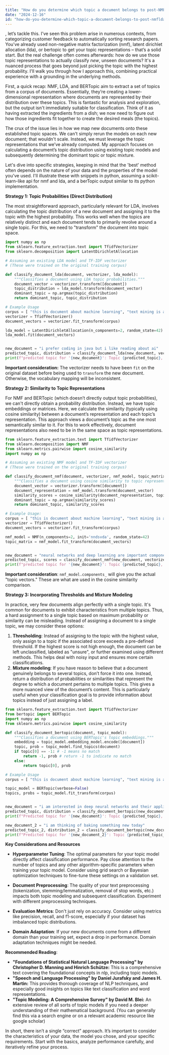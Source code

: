```yaml
---
title: "How do you determine which topic a document belongs to post-NMF/LDA/BERTopic?"
date: "2024-12-16"
id: "how-do-you-determine-which-topic-a-document-belongs-to-post-nmfldabertopic"
---
```


, let’s tackle this. I’ve seen this problem arise in numerous contexts, from categorizing customer feedback to automatically sorting research papers. You’ve already used non-negative matrix factorization (nmf), latent dirichlet allocation (lda), or bertopic to get your topic representations – that’s a solid start. But the real challenge often comes afterwards: how do we use those topic representations to actually classify *new*, unseen documents? It's a nuanced process that goes beyond just picking the topic with the highest probability. I'll walk you through how I approach this, combining practical experience with a grounding in the underlying methods.

First, a quick recap: NMF, LDA, and BERTopic aim to extract a set of topics from a corpus of documents. Essentially, they’re creating a lower-dimensional representation where documents are represented by their distribution over these topics. This is fantastic for analysis and exploration, but the output isn't immediately suitable for classification. Think of it as having extracted the ingredients from a dish; we now need to figure out how those ingredients fit together to create the desired meals (the topics).

The crux of the issue lies in how we map new documents onto these established topic spaces. We can't simply rerun the models on each new document; that wouldn't scale. Instead, we must leverage the topic representations that we’ve already computed. My approach focuses on calculating a document’s topic distribution using existing topic models and subsequently determining the dominant topic or topic mixture.

Let's dive into specific strategies, keeping in mind that the 'best' method often depends on the nature of your data and the properties of the model you've used. I'll illustrate these with snippets in python, assuming a scikit-learn-like api for nmf and lda, and a berTopic output similar to its python implementation.

**Strategy 1: Topic Probabilities (Direct Distribution)**

The most straightforward approach, particularly relevant for LDA, involves calculating the topic distribution of a new document and assigning it to the topic with the highest probability. This works well when the topics are relatively distinct and each document tends to primarily revolve around a single topic. For this, we need to "transform" the document into topic space.

```python
import numpy as np
from sklearn.feature_extraction.text import TfidfVectorizer
from sklearn.decomposition import LatentDirichletAllocation

# Assuming an existing LDA model and TF-IDF vectorizer
# (These were trained on the original training corpus)

def classify_document_lda(document, vectorizer, lda_model):
    """Classifies a document using LDA topic probabilities."""
    document_vector = vectorizer.transform([document])
    topic_distribution = lda_model.transform(document_vector)
    dominant_topic = np.argmax(topic_distribution)
    return dominant_topic, topic_distribution

# Example Usage
corpus = [ "this is document about machine learning", "text mining is an area of computing", "programming in python", "i enjoy reading about cats" ]
vectorizer = TfidfVectorizer()
document_vectors = vectorizer.fit_transform(corpus)

lda_model = LatentDirichletAllocation(n_components=2, random_state=42)
lda_model.fit(document_vectors)


new_document = "i prefer coding in java but i like reading about ai"
predicted_topic, distribution = classify_document_lda(new_document, vectorizer, lda_model)
print(f"predicted topic for '{new_document}': Topic {predicted_topic}, Distribution: {distribution}")

```
**Important consideration:** The vectorizer needs to have been `fit` on the original dataset before being used to `transform` the new document. Otherwise, the vocabulary mapping will be inconsistent.

**Strategy 2: Similarity to Topic Representations**

For NMF and BERTopic (which doesn’t directly output topic probabilities), we can't directly obtain a probability distribution. Instead, we have topic embeddings or matrices. Here, we calculate the similarity (typically using cosine similarity) between a document’s representation and each topic’s representation. This approach views a document’s topic as the one most semantically similar to it. For this to work effectively, document representations also need to be in the same space as topic representations.

```python
from sklearn.feature_extraction.text import TfidfVectorizer
from sklearn.decomposition import NMF
from sklearn.metrics.pairwise import cosine_similarity
import numpy as np

# Assuming an existing NMF model and TF-IDF vectorizer
# (These were trained on the original training corpus)

def classify_document_nmf(document, vectorizer, nmf_model, topic_matrix):
    """Classifies a document using cosine similarity to topic representations."""
    document_vector = vectorizer.transform([document])
    document_representation = nmf_model.transform(document_vector)
    similarity_scores = cosine_similarity(document_representation, topic_matrix)
    dominant_topic = np.argmax(similarity_scores)
    return dominant_topic, similarity_scores

# Example Usage:
corpus = [ "this is document about machine learning", "text mining is an area of computing", "programming in python", "i enjoy reading about cats" ]
vectorizer = TfidfVectorizer()
document_vectors = vectorizer.fit_transform(corpus)

nmf_model = NMF(n_components=2, init='nndsvda', random_state=42)
topic_matrix = nmf_model.fit_transform(document_vectors)


new_document = "neural networks and deep learning are important components of ai"
predicted_topic, scores = classify_document_nmf(new_document, vectorizer, nmf_model, nmf_model.components_)
print(f"predicted topic for '{new_document}': Topic {predicted_topic}, scores: {scores}")
```

**Important consideration**: `nmf_model.components_` will give you the actual "topic vectors." These are what are used in the cosine similarity comparison.

**Strategy 3: Incorporating Thresholds and Mixture Modeling**

In practice, very few documents align perfectly with a single topic. It's common for documents to exhibit characteristics from multiple topics. Thus, a hard assignment to a single topic based on maximum probability or similarity can be misleading. Instead of assigning a document to a single topic, we may consider these options:

1. **Thresholding**: Instead of assigning to the topic with the highest value, only assign to a topic if the associated score exceeds a pre-defined threshold. If the highest score is not high enough, the document can be left unclassified, labeled as "unsure", or further examined using different methods. This helps deal with noisy input and ensures more certain classifications.
2. **Mixture modeling**: If you have reason to believe that a document genuinely belongs to several topics, don’t force it into one. Instead, return a distribution of probabilities or similarities that represent the degree to which a document pertains to multiple topics. This gives a more nuanced view of the document’s content. This is particularly useful when your classification goal is to provide information about topics instead of just assigning a label.

```python
from sklearn.feature_extraction.text import TfidfVectorizer
from bertopic import BERTopic
import numpy as np
from sklearn.metrics.pairwise import cosine_similarity

def classify_document_bertopic(document, topic_model):
    """Classifies a document using BERTopic's topic embeddings."""
    embedding = topic_model.embedding_model.encode([document])
    topic, prob = topic_model.find_topics(document)
    if topic[0] == -1: # -1 means no match
        return -1, prob # return -1 to indicate no match
    else:
        return topic[0], prob

# Example Usage
corpus = [ "this is document about machine learning", "text mining is an area of computing", "programming in python", "i enjoy reading about cats", "neural networks and deep learning are important components of ai", "python is my favorite programming language", "i like to code" ]

topic_model = BERTopic(verbose=False)
topics, probs = topic_model.fit_transform(corpus)


new_document = "i am interested in deep neural networks and their applications"
predicted_topic, distribution = classify_document_bertopic(new_document, topic_model)
print(f"Predicted topic for '{new_document}': Topic {predicted_topic}, scores: {distribution}")

new_document_2 = "i am thinking of baking something new today"
predicted_topic_2, distribution_2 = classify_document_bertopic(new_document_2, topic_model)
print(f"Predicted topic for '{new_document_2}': Topic {predicted_topic_2}, scores: {distribution_2}")
```

**Key Considerations and Resources**

*   **Hyperparameter Tuning**: The optimal parameters for your topic model directly affect classification performance. Pay close attention to the number of topics and any other algorithm-specific parameters when training your topic model. Consider using grid search or Bayesian optimization techniques to fine-tune these settings on a validation set.

*   **Document Preprocessing**: The quality of your text preprocessing (tokenization, stemming/lemmatization, removal of stop words, etc.) impacts both topic modeling and subsequent classification. Experiment with different preprocessing techniques.

*   **Evaluation Metrics**: Don't just rely on accuracy. Consider using metrics like precision, recall, and f1-score, especially if your dataset has imbalanced topic distributions.

*   **Domain Adaptation**: If your new documents come from a different domain than your training set, expect a drop in performance. Domain adaptation techniques might be needed.

**Recommended Reading**:
*   **"Foundations of Statistical Natural Language Processing" by Christopher D. Manning and Hinrich Schütze:** This is a comprehensive text covering the foundational concepts in nlp, including topic models.
*   **"Speech and Language Processing" by Daniel Jurafsky and James H. Martin:** This provides thorough coverage of NLP techniques, and especially good insights on topics like text classification and word representations.
*  **"Topic Modeling: A Comprehensive Survey" by David M. Blei:** An extensive review of all sorts of topic models if you need a deeper understanding of their mathematical background. (You can generally find this via a search engine or on a relevant academic resource like google scholar)

In short, there isn’t a single “correct” approach. It’s important to consider the characteristics of your data, the model you chose, and your specific requirements. Start with the basics, analyze performance carefully, and iteratively refine your process.
